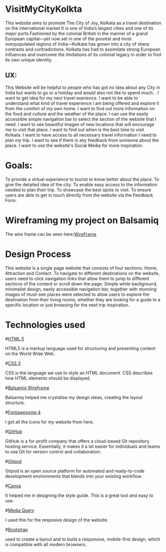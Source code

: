 # VisitMyCityKolkta
This website aims to promote The City of Joy, Kolkata as a travel destination on the international market.It is one of India’s largest cities and one of its major ports.Fashioned by the colonial British in the manner of a grand European capital—yet now set in one of the poorest and most overpopulated regions of India—Kolkata has grown into a city of sharp contrasts and contradictions. Kolkata has had to assimilate strong European influences and overcome the limitations of its colonial legacy in order to find its own unique identity.     
## UX:
This Website will be helpful to people who has got no idea about any City in India but wants to go or a holiday and would also not like to spend much.
. I want to get idea for my next travel exerience.
I want to be able to understand what kind of travel experience I am being offered and explore it from the comfort of my own home.
I want to find out more information on the food and culture and the weather of the place.
I can use the easily accessible simple navigation bar to select the section of the website that I need.
I want to see beautiful images of new locations that will encourage me to visit that place.
I want to find out when is the best time to visit Kolkata.
I want to have access to all necessary travel information I need to plan my trip.
I want to see if there is any feedback from someone about the place.
I want to use the website's Social Media for more inspiration.
# Goals:
To provide a virtual experience to tourist to know better about the place.
To give the detailed idea of the city.
To enable easy access to the information needed to plan their trip.
To showcase the best spots to visit.
To ensure users are able to get in touch directly from the website via the Feedback Form.

# Wireframing my project on Balsamiq
The wire frame can be seen here:<a href="VisitMyCityKolkata_Wireframe.bmpr" target="_blank">WireFrame</a>

# Design Process
This website is a single page website that consists of four sections: Home, Attraction and Contact. To navigate to different destinations on the website, users need to click navigation links that allow them to jump to different sections of the content or scroll down the page.
Simple white background, minimalist design, easily accessible navigation bar, together with stunning images of must-see places were selected to allow users to explore the destination from their living rooms, whether they are looking for a guide to a specific location or just browsing for the next trip inspiration.

# Technologies used
#<a href="https://www.tutorialspoint.com/html5/index.htm" target="_blank">HTML 5</a>

HTML5 is a markup language used for structuring and presenting content on the World Wide Web.

#<a href="https://www.educba.com/what-is-css3/" target="_blank">CSS 3</a>

CSS is the language we use to style an HTML document. CSS describes how HTML elements should be displayed.

#<a href="https://balsamiq.com/wireframes/" target="_blank">Balsamiq Wireframe</a>

Balsamiq helped me crystalise my design ideas, creating the layout structure.

#<a href="https://fontawesome.com/download" target="_blank">Fontawesome 4</a>

I got all the icons for my website from here.

#<a href="https://desktop.github.com/" target="_blank">GitHub</a>

GitHub is a for-profit company that offers a cloud-based Git repository hosting service. Essentially, it makes it a lot easier for individuals and teams to use Git for version control and collaboration.

#<a href="https://github.com/gitpod-io" target="_blank">Gitpod</a>

Gitpod is an open source platform for automated and ready-to-code development environments that blends into your existing workflow.


#<a href="https://www.canva.com/design/play?template=EADk-fQc_8A&category=tACZCki4tbY&type=TACQ-j4WGew" target="_blank">Canva</a>

It helped me in designing the style guide. This is a great tool and easy to use.

#<a href="https://www.w3schools.com/css/css_rwd_mediaqueries.asp" target="_blank">Media Query</a>

I used this for the resposive design of the website.

#<a href="https://getbootstrap.com/docs/5.0/getting-started/introduction/" target="_blank">Bootstrap</a>

used to create a layout and to build a responsive, mobile-first design, which is compatible with all modern browsers. 
